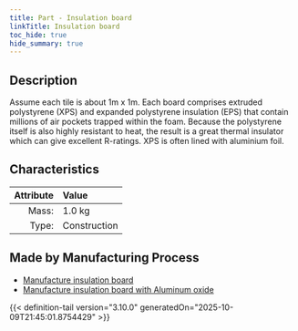```yaml
---
title: Part - Insulation board
linkTitle: Insulation board
toc_hide: true
hide_summary: true
---
```

<!-- This is generated by the MarsSim HelpGenertor, do not edit. -->

## Description
Assume each tile is about 1m x 1m. Each board comprises extruded polystyrene (XPS) &#10;&#9;&#9;and expanded polystyrene insulation (EPS) that contain millions of air pockets trapped &#10;&#9;&#9;within the foam. Because the polystyrene itself is also highly resistant to heat, &#10;&#9;&#9;the result is a great thermal insulator which can give excellent R-ratings. &#10;&#9;&#9;XPS is often lined with aluminium foil. 

## Characteristics

| Attribute      | Value |
|--------:|:------|
|Mass:|1.0 kg|
|Type:|Construction|

## Made by Manufacturing Process

- [Manufacture insulation board](/docs/definitions/process/manufacture-insulation-board)
- [Manufacture insulation board with Aluminum oxide](/docs/definitions/process/manufacture-insulation-board-with-aluminum-oxide)




{{< definition-tail version="3.10.0" generatedOn="2025-10-09T21:45:01.8754429" >}}



